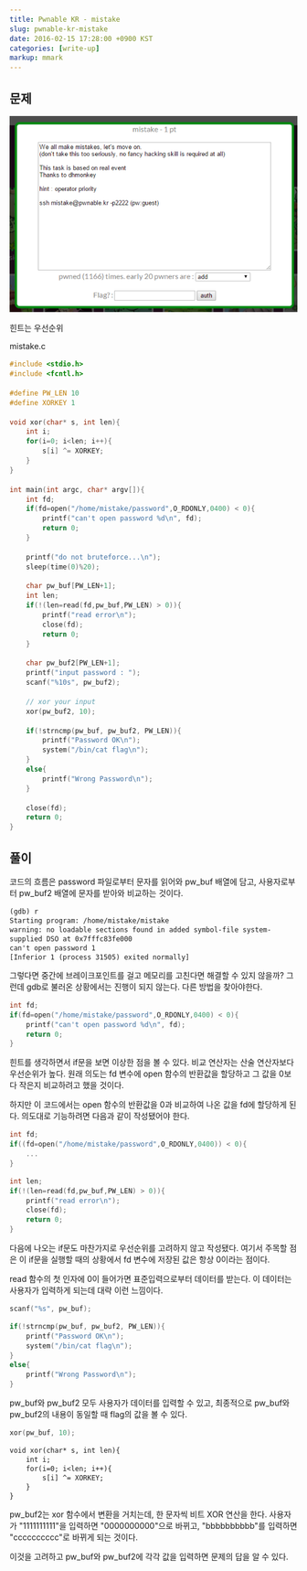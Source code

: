 ```yaml
---
title: Pwnable KR - mistake
slug: pwnable-kr-mistake
date: 2016-02-15 17:28:00 +0900 KST
categories: [write-up]
markup: mmark
---
```


## 문제

![Pwnable KR mistake](pwnable-kr-mistake.png)

힌트는 우선순위

mistake.c

```c
#include <stdio.h>
#include <fcntl.h>

#define PW_LEN 10
#define XORKEY 1

void xor(char* s, int len){
    int i;
    for(i=0; i<len; i++){
        s[i] ^= XORKEY;
    }
}

int main(int argc, char* argv[]){
    int fd;
    if(fd=open("/home/mistake/password",O_RDONLY,0400) < 0){
        printf("can't open password %d\n", fd);
        return 0;
    }

    printf("do not bruteforce...\n");
    sleep(time(0)%20);

    char pw_buf[PW_LEN+1];
    int len;
    if(!(len=read(fd,pw_buf,PW_LEN) > 0)){
        printf("read error\n");
        close(fd);
        return 0;
    }

    char pw_buf2[PW_LEN+1];
    printf("input password : ");
    scanf("%10s", pw_buf2);

    // xor your input
    xor(pw_buf2, 10);

    if(!strncmp(pw_buf, pw_buf2, PW_LEN)){
        printf("Password OK\n");
        system("/bin/cat flag\n");
    }
    else{
        printf("Wrong Password\n");
    }

    close(fd);
    return 0;
}
```

## 풀이

코드의 흐름은 password 파일로부터 문자를 읽어와 pw_buf 배열에 담고,
사용자로부터 pw_buf2 배열에 문자를 받아와 비교하는 것이다.

```c-objdump
(gdb) r
Starting program: /home/mistake/mistake
warning: no loadable sections found in added symbol-file system-supplied DSO at 0x7fffc83fe000
can't open password 1
[Inferior 1 (process 31505) exited normally]
```

그렇다면 중간에 브레이크포인트를 걸고 메모리를 고친다면 해결할 수 있지 않을까?
그런데 gdb로 불러온 상황에서는 진행이 되지 않는다.
다른 방법을 찾아야한다.

```c
int fd;
if(fd=open("/home/mistake/password",O_RDONLY,0400) < 0){
    printf("can't open password %d\n", fd);
    return 0;
}
```

힌트를 생각하면서 if문을 보면 이상한 점을 볼 수 있다.
비교 연산자는 산술 연산자보다 우선순위가 높다.
원래 의도는 fd 변수에 open 함수의 반환값을 할당하고
그 값을 0보다 작은지 비교하려고 했을 것이다.

하지만 이 코드에서는 open 함수의 반환값을 0과 비교하여 나온 값을
fd에 할당하게 된다. 의도대로 기능하려면 다음과 같이 작성됐어야 한다.

```c
int fd;
if((fd=open("/home/mistake/password",O_RDONLY,0400)) < 0){
    ...
}
```

```c
int len;
if(!(len=read(fd,pw_buf,PW_LEN) > 0)){
    printf("read error\n");
    close(fd);
    return 0;
}
```

다음에 나오는 if문도 마찬가지로 우선순위를 고려하지 않고 작성됐다.
여기서 주목할 점은 이 if문을 실행할 때의 상황에서
fd 변수에 저장된 값은 항상 0이라는 점이다.

read 함수의 첫 인자에 0이 들어가면 표준입력으로부터 데이터를 받는다.
이 데이터는 사용자가 입력하게 되는데 대략 이런 느낌이다.

```c
scanf("%s", pw_buf);
```

```c
if(!strncmp(pw_buf, pw_buf2, PW_LEN)){
    printf("Password OK\n");
    system("/bin/cat flag\n");
}
else{
    printf("Wrong Password\n");
}
```

pw_buf와 pw_buf2 모두 사용자가 데이터를 입력할 수 있고,
최종적으로 pw_buf와 pw_buf2의 내용이 동일할 때 flag의 값을 볼 수 있다.

```c
xor(pw_buf, 10);
```

```
void xor(char* s, int len){
    int i;
    for(i=0; i<len; i++){
        s[i] ^= XORKEY;
    }
}
```

pw_buf2는 xor 함수에서 변환을 거치는데, 한 문자씩 비트 XOR 연산을 한다.
사용자가 "1111111111"을 입력하면 "0000000000"으로 바뀌고,
"bbbbbbbbbb"를 입력하면 "cccccccccc"로 바뀌게 되는 것이다.

이것을 고려하고 pw_buf와 pw_buf2에 각각 값을 입력하면 문제의 답을 알 수 있다.
